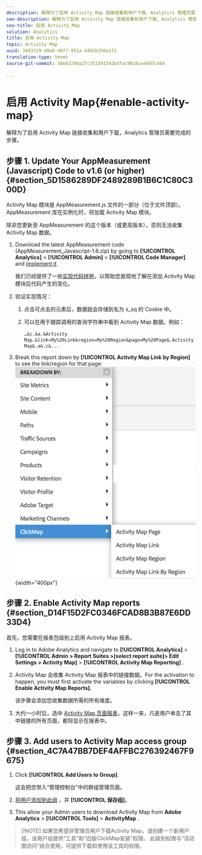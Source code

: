 ```yaml
---
description: 解释为了启用 Activity Map 链接收集和用户下载，Analytics 管理员需要完成的步骤。
seo-description: 解释为了启用 Activity Map 链接收集和用户下载，Analytics 管理员需要完成的步骤。
seo-title: 启用 Activity Map
solution: Analytics
title: 启用 Activity Map
topic: Activity Map
uuid: 3043319-d0e6-4977-951a-4492b356e1f2
translation-type: tm+mt
source-git-commit: 38eb2298a2fc351591542bdfac9016ce4497c484

---
```



# 启用 Activity Map{#enable-activity-map}

解释为了启用 Activity Map 链接收集和用户下载，Analytics 管理员需要完成的步骤。

## 步骤 1. Update Your AppMeasurement (Javascript) Code to v1.6 (or higher) {#section_5D1586289DF2489289B1B6C1C80C300D}

Activity Map 模块是 AppMeasurement.js 文件的一部分（位于文件顶部）。AppMeasurement 库在实例化时，将加载 Activity Map 模块。

除非您更新至 AppMeasurement 的这个版本（或更高版本），否则无法收集 Activity Map 数据。

1. Download the latest AppMeasurement code (AppMeasurement_Javascript-1.6.zip) by going to  **[!UICONTROL Analytics]** &gt; **[!UICONTROL Admin]** &gt; **[!UICONTROL Code Manager]** and [implement it](https://marketing.adobe.com/resources/help/en_US/sc/implement/js_implementation.html).

   我们已经提供了一些[实现代码样例](../../../../analyze/activity-map/activitymap-getting-started/activitymap-getting-started-admins/activitymap-sample-implementation-code.md#concept_EC27DA8A62F5411EBED51284CB7E1734)，以帮助您直观地了解在添加 Activity Map 模块后代码产生的变化。

1. 验证实现情况：

   1. 点击可点击的元素后，数据就会存储到名为 s_sq 的 Cookie 中。
   1. 可以在用于跟踪调用的查询字符串中看到 Activity Map 数据。例如：

      ```
      …&c.&a.&Activity Map.&link=My%20Link&region=My%20Region&page=My%20Page&.Activity Map&.a&.c&...
      ```

1. Break this report down by **[!UICONTROL Activity Map Link by Region]** to see the link/region for that page:  ![](assets/am_breakdown.png){width="400px"}

## 步骤 2. Enable Activity Map reports {#section_D14F15D2FC0346FCAD8B3B87E6DD33D4}

首先，您需要在报表包级别上启用 Activity Map 报表。

1. Log in to Adobe Analytics and navigate to  **[!UICONTROL Analytics]** &gt; **[!UICONTROL Admin &gt; Report Suites &gt;[select report suite]&gt; Edit Settings &gt; Activity Map]** &gt; **[!UICONTROL Activity Map Reporting]** .
1. Activity Map 会收集 Activity Map 报表中的链接数据。For the activation to happen, you must first activate the variables by clicking **[!UICONTROL Enable Activity Map Reports]**.

   该步骤会添加您收集数据所需的所有维度。

1. 大约一小时后，选中 [Activity Map 页面报表](/help/analyze/activity-map/activitymap-reporting-analytics.md)，这样一来，凡是用户单击了其中链接的所有页面，都将显示在报表中。

## 步骤 3. Add users to Activity Map access group {#section_4C7A47BB7DEF4AFFBC276392467F9675}

1. Click **[!UICONTROL Add Users to Group]**.

   这会把您带入“管理控制台”中的群组管理页面。

1. [将用户添加到此组](https://marketing.adobe.com/resources/help/en_US/reference/groups.html) ，并 **[!UICONTROL 保存组]**。

1. This allow your Admin users to download Activity Map from  **Adobe Analytics** &gt; **[!UICONTROL Tools]** &gt; **ActivityMap** .

> [!NOTE] 如果您希望非管理员用户下载Activity Map，请创建一个新用户组，该用户组提供“工具”和“旧版ClickMap安装”权限。 此级别权限与“活动图访问”结合使用，可提供下载和使用该工具的权限。
